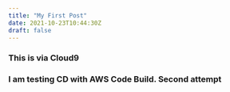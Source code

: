 ```yaml
---
title: "My First Post"
date: 2021-10-23T10:44:30Z
draft: false
---
```


### This is via Cloud9

### I am testing CD with AWS Code Build. Second attempt